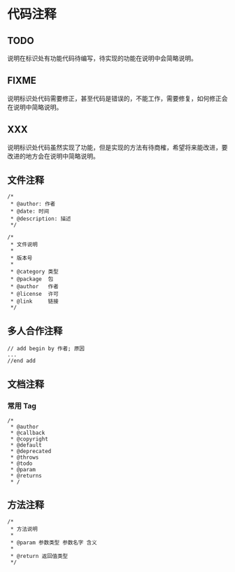 # 代码注释

## TODO

说明在标识处有功能代码待编写，待实现的功能在说明中会简略说明。

## FIXME

说明标识处代码需要修正，甚至代码是错误的，不能工作，需要修复，如何修正会在说明中简略说明。

## XXX

说明标识处代码虽然实现了功能，但是实现的方法有待商榷，希望将来能改进，要改进的地方会在说明中简略说明。

## 文件注释

```
/*
 * @author: 作者
 * @date: 时间
 * @description: 描述
 */
```

```
/*
 * 文件说明
 *
 * 版本号
 * 
 * @category 类型
 * @package  包
 * @author   作者
 * @license  许可
 * @link     链接
 */
```

## 多人合作注释

```
// add begin by 作者; 原因
...
//end add
```

## 文档注释

### 常用 Tag

```
/*
 * @author
 * @callback
 * @copyright
 * @default
 * @deprecated
 * @throws 
 * @todo
 * @param
 * @returns
 * /
```

## 方法注释

```
/*
 * 方法说明
 * 
 * @param 参数类型 参数名字 含义
 * 
 * @return 返回值类型
 */
```
